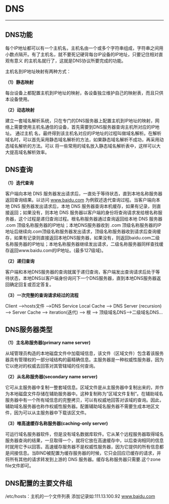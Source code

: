 # DNS
---
## DNS功能
每个IP地址都可以有一个主机名，主机名由一个或多个字符串组成，字符串之间用小数点隔开。有了主机名，就不要死记硬背每台IP设备的IP地址，只要记住相对直观有意义
的主机名就行了，这就是DNS协议所要完成的功能。

主机名到IP地址映射有两种方式：

**（1）静态映射**

每台设备上都配置主机到IP地址的映射，各设备独立维护自己的映射表，而且只供本设备使用。

**（2）动态映射**

建立一套域名解析系统，只在专门的DNS服务器上配置主机到IP地址的映射，网络上需要使用主机名通信的设备，首先需要到DNS服务器查询主机所对应的IP地址。 通过主机
名，最终得到该主机名对应的IP地址的过程叫做域名解析。在解析域名时，可以首先采用静态域名解析的方法，如果静态域名解析不成功，再采用动态域名解析的方法。可以
将一些常用的域名放入静态域名解析表中，这样可以大大提高域名解析效率。
## DNS查询
**（1）迭代查询**

客户端向本地 DNS 服务器发出请求后，一直处于等待状态，直到本地名称服务器返回查询结果。以访问 www.baidu.com 为例叙述迭代查询过程。当客户端向本地 DNS 服务器发出请求后，本地 DNS 服务器查询本机缓存，如果有记录，则直接返回；如果没有，则本地 DNS 服务器以客户端的身份将查询请求发给根名称服务器，这个过程是递归查询过程。根名称服务器通过查询返回给本地 DNS 服务器 .com 顶级名称服务器的IP地址；本地DNS服务器收到 .com 顶级名称服务器的IP地址后继续向.com顶级名称服务器发出请求，顶级名称服务器收到请求后查询缓存，如果有记录则直接返回本地DNS服务器，如果没有，则返回baidu.com二级名称服务器的IP地址；本地名称服务器继续发出请求，二级名称服务器同样查找缓存返回www.baidu.com的IP地址。(最多127级域)。

**（2）递归查询**

客户端和本地DNS服务器的查询就属于递归查询，客户端发出查询请求后处于等待状态，本地DNS以客户端身份询问下一个DNS服务器，直到本地DNS服务器返回确定回复或否定答复。

**（3）一次完整的查询请求经过的流程**

Client -->hosts文件 -->DNS Service Local Cache --> DNS Server (recursion) --> Server Cache --> iteration(迭代) --> 根
--> 顶级域名DNS-->二级域名DNS…
## DNS服务器类型
**（1）主名称服务器(primary name server)**

从域管理员构造的本地磁盘文件中加载域信息，该文件（区域文件）包含着该服务器具有管理权的一部分域结构的最精确信息。主服务器是一种权威性服务器，因为它以绝对的权威去回答对其管辖域的任何查询。

**（2）从名称服务器(secondary name server)**

它可从主服务器中复制一整套域信息。区域文件是从主服务器中复制出来的，并作为本地磁盘文件存储在辅助服务器中。这种复制称为”区域文件复制”。在辅助域名服务器中有一个所有域信息的完整拷贝，可以有权威地回答对该域的查询。因此，辅助域名服务器也称作权威性服务器。配置辅助域名服务器不需要生成本地区文件，因为可以从主服务器中下载该区文件。

**（3）唯高速缓存名称服务器(caching-only server)**

可运行域名服务器软件，但是没有域名数据库软件。它从某个远程服务器取得域名服务器查询的结果，一旦取得一个，就将它放在高速缓存中，以后查询相同的信息时就用它予以回答。高速缓存服务器不是权威性服务器，因为它提供的所有信息都是间接信息。当BIND被配置为缓存服务器的时候，它只会回应已缓存的请求，并将所有其他的请求转发到上游的 DNS 服务器。缓存名称服务器只需要.这个zone file文件即可。

## DNS配置的主要文件组
/etc/hosts：主机的一个文件列表 添加记录如:111.13.100.92   www.baidu.com



